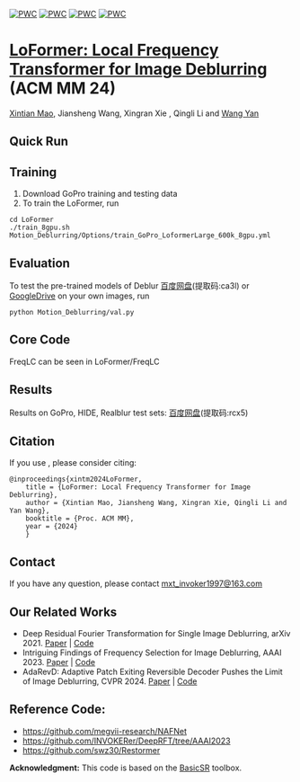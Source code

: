 [![PWC](https://img.shields.io/endpoint.svg?url=https://paperswithcode.com/badge/loformer-local-frequency-transformer-for/image-deblurring-on-gopro)](https://paperswithcode.com/sota/image-deblurring-on-gopro?p=loformer-local-frequency-transformer-for)
[![PWC](https://img.shields.io/endpoint.svg?url=https://paperswithcode.com/badge/loformer-local-frequency-transformer-for/deblurring-on-hide-trained-on-gopro)](https://paperswithcode.com/sota/deblurring-on-hide-trained-on-gopro?p=loformer-local-frequency-transformer-for)
[![PWC](https://img.shields.io/endpoint.svg?url=https://paperswithcode.com/badge/loformer-local-frequency-transformer-for/deblurring-on-realblur-j-1)](https://paperswithcode.com/sota/deblurring-on-realblur-j-1?p=loformer-local-frequency-transformer-for)
[![PWC](https://img.shields.io/endpoint.svg?url=https://paperswithcode.com/badge/loformer-local-frequency-transformer-for/deblurring-on-realblur-r)](https://paperswithcode.com/sota/deblurring-on-realblur-r?p=loformer-local-frequency-transformer-for)


# [LoFormer: Local Frequency Transformer for Image Deblurring](https://arxiv.org/abs/2407.16993)  (ACM MM 24)
[Xintian Mao](https://scholar.google.es/citations?user=eM5Ogs8AAAAJ&hl=en), Jiansheng Wang, Xingran Xie , Qingli Li and [Wang Yan](https://scholar.google.com/citations?user=5a1Cmk0AAAAJ&hl=en)


## Quick Run

## Training
1. Download GoPro training and testing data
2. To train the LoFormer, run
 ```
cd LoFormer
./train_8gpu.sh Motion_Deblurring/Options/train_GoPro_LoformerLarge_600k_8gpu.yml
```

## Evaluation
To test the pre-trained models of Deblur [百度网盘](https://pan.baidu.com/s/1dFUmGO0d6H0cThyLYFz18g)(提取码:ca3l) or [GoogleDrive](https://drive.google.com/drive/folders/1gPh3tjShDSKhBhbm6OtL_4caYkwDr2lW?usp=sharing) on your own images, run 
```
python Motion_Deblurring/val.py 
```

## Core Code
FreqLC can be seen in LoFormer/FreqLC

## Results
Results on GoPro, HIDE, Realblur test sets:
[百度网盘](https://pan.baidu.com/s/1Tx6_iQ58u95t-jfken3QZQ)(提取码:rcx5)

## Citation
If you use , please consider citing:
```
@inproceedings{xintm2024LoFormer, 
    title = {LoFormer: Local Frequency Transformer for Image Deblurring},
    author = {Xintian Mao, Jiansheng Wang, Xingran Xie, Qingli Li and Yan Wang}, 
    booktitle = {Proc. ACM MM}, 
    year = {2024}
    }
```
## Contact
If you have any question, please contact mxt_invoker1997@163.com

## Our Related Works
- Deep Residual Fourier Transformation for Single Image Deblurring, arXiv 2021. [Paper](https://arxiv.org/abs/2111.11745v1) | [Code](https://github.com/INVOKERer/DeepRFT)
- Intriguing Findings of Frequency Selection for Image Deblurring, AAAI 2023. [Paper](https://arxiv.org/abs/2111.11745) | [Code](https://github.com/DeepMed-Lab-ECNU/DeepRFT-AAAI2023)
- AdaRevD: Adaptive Patch Exiting Reversible Decoder Pushes the Limit of Image Deblurring, CVPR 2024. [Paper](https://arxiv.org/abs/2406.09135) | [Code](https://github.com/INVOKERer/AdaRevD)


## Reference Code:
- https://github.com/megvii-research/NAFNet
- https://github.com/INVOKERer/DeepRFT/tree/AAAI2023
- https://github.com/swz30/Restormer

**Acknowledgment:** This code is based on the [BasicSR](https://github.com/xinntao/BasicSR) toolbox. 
